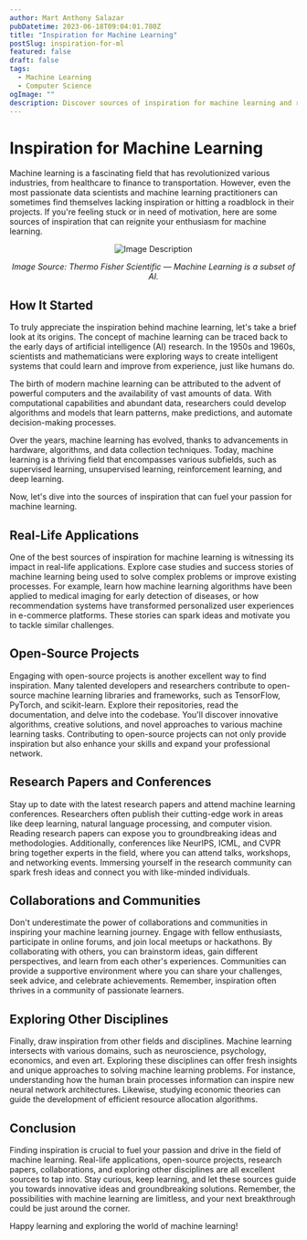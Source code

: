 ```yaml
---
author: Mart Anthony Salazar
pubDatetime: 2023-06-18T09:04:01.780Z
title: "Inspiration for Machine Learning"
postSlug: inspiration-for-ml
featured: false
draft: false
tags:
  - Machine Learning
  - Computer Science
ogImage: ""
description: Discover sources of inspiration for machine learning and reignite your enthusiasm. Explore real-life applications, open-source projects, research papers, collaborations, and other disciplines that can fuel your passion and guide you towards groundbreaking solutions in the exciting field of machine learning.
---
```


# Inspiration for Machine Learning

Machine learning is a fascinating field that has revolutionized various industries, from healthcare to finance to transportation. However, even the most passionate data scientists and machine learning practitioners can sometimes find themselves lacking inspiration or hitting a roadblock in their projects. If you're feeling stuck or in need of motivation, here are some sources of inspiration that can reignite your enthusiasm for machine learning.

<div style="text-align:center">
    <img src="/robot-ml.webp" alt="Image Description">
    <p style="text-align:center"><em>Image Source: Thermo Fisher Scientific — Machine Learning is a subset of AI.</em></p>
</div>

## How It Started

To truly appreciate the inspiration behind machine learning, let's take a brief look at its origins. The concept of machine learning can be traced back to the early days of artificial intelligence (AI) research. In the 1950s and 1960s, scientists and mathematicians were exploring ways to create intelligent systems that could learn and improve from experience, just like humans do.

The birth of modern machine learning can be attributed to the advent of powerful computers and the availability of vast amounts of data. With computational capabilities and abundant data, researchers could develop algorithms and models that learn patterns, make predictions, and automate decision-making processes.

Over the years, machine learning has evolved, thanks to advancements in hardware, algorithms, and data collection techniques. Today, machine learning is a thriving field that encompasses various subfields, such as supervised learning, unsupervised learning, reinforcement learning, and deep learning.

Now, let's dive into the sources of inspiration that can fuel your passion for machine learning.

## Real-Life Applications

One of the best sources of inspiration for machine learning is witnessing its impact in real-life applications. Explore case studies and success stories of machine learning being used to solve complex problems or improve existing processes. For example, learn how machine learning algorithms have been applied to medical imaging for early detection of diseases, or how recommendation systems have transformed personalized user experiences in e-commerce platforms. These stories can spark ideas and motivate you to tackle similar challenges.

## Open-Source Projects

Engaging with open-source projects is another excellent way to find inspiration. Many talented developers and researchers contribute to open-source machine learning libraries and frameworks, such as TensorFlow, PyTorch, and scikit-learn. Explore their repositories, read the documentation, and delve into the codebase. You'll discover innovative algorithms, creative solutions, and novel approaches to various machine learning tasks. Contributing to open-source projects can not only provide inspiration but also enhance your skills and expand your professional network.

## Research Papers and Conferences

Stay up to date with the latest research papers and attend machine learning conferences. Researchers often publish their cutting-edge work in areas like deep learning, natural language processing, and computer vision. Reading research papers can expose you to groundbreaking ideas and methodologies. Additionally, conferences like NeurIPS, ICML, and CVPR bring together experts in the field, where you can attend talks, workshops, and networking events. Immersing yourself in the research community can spark fresh ideas and connect you with like-minded individuals.

## Collaborations and Communities

Don't underestimate the power of collaborations and communities in inspiring your machine learning journey. Engage with fellow enthusiasts, participate in online forums, and join local meetups or hackathons. By collaborating with others, you can brainstorm ideas, gain different perspectives, and learn from each other's experiences. Communities can provide a supportive environment where you can share your challenges, seek advice, and celebrate achievements. Remember, inspiration often thrives in a community of passionate learners.

## Exploring Other Disciplines

Finally, draw inspiration from other fields and disciplines. Machine learning intersects with various domains, such as neuroscience, psychology, economics, and even art. Exploring these disciplines can offer fresh insights and unique approaches to solving machine learning problems. For instance, understanding how the human brain processes information can inspire new neural network architectures. Likewise, studying economic theories can guide the development of efficient resource allocation algorithms.

## Conclusion

Finding inspiration is crucial to fuel your passion and drive in the field of machine learning. Real-life applications, open-source projects, research papers, collaborations, and exploring other disciplines are all excellent sources to tap into. Stay curious, keep learning, and let these sources guide you towards innovative ideas and groundbreaking solutions. Remember, the possibilities with machine learning are limitless, and your next breakthrough could be just around the corner.

Happy learning and exploring the world of machine learning!
